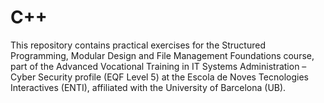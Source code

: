 # C++

This repository contains practical exercises for the Structured Programming, Modular Design and File Management Foundations course, part of the Advanced Vocational Training in IT Systems Administration – Cyber Security profile (EQF Level 5) at the Escola de Noves Tecnologies Interactives (ENTI), affiliated with the University of Barcelona (UB).

